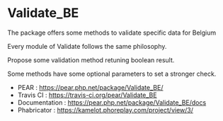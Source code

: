 # Validate_BE

The package offers some methods to validate specific data for Belgium

Every module of Validate follows the same philosophy. 

Propose some validation method retuning boolean result. 

Some methods have some optional parameters to set a stronger check.

* PEAR : https://pear.php.net/package/Validate_BE/
* Travis CI : https://travis-ci.org/pear/Validate_BE
* Documentation  : https://pear.php.net/package/Validate_BE/docs
* Phabricator : https://kamelot.phoreplay.com/project/view/3/
